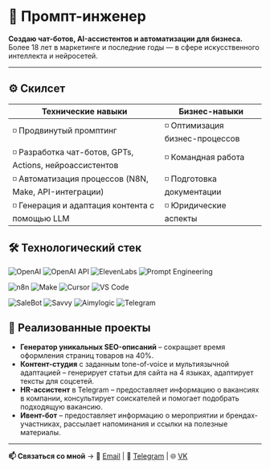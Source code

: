 # 🧩 Промпт-инженер

**Создаю чат-ботов, AI-ассистентов и автоматизации для бизнеса.**  
Более 18 лет в маркетинге и последние годы — в сфере искусственного интеллекта и нейросетей.  

---

## ⚙️ Скилсет  

| Технические навыки | Бизнес-навыки |
|--------------------|---------------|
| ◽ Продвинутый промптинг | ◽ Оптимизация бизнес-процессов |
| ◽ Разработка чат-ботов, GPTs, Actions, нейроассистентов | ◽ Командная работа |
| ◽ Автоматизация процессов (N8N, Make, API-интеграции)   |◽ Подготовка документации |
| ◽ Генерация и адаптация контента с помощью LLM   | ◽ Юридические аспекты |  

  

## 🛠️ Технологический стек

![OpenAI](https://img.shields.io/badge/OpenAI_GPTs-412991?style=for-the-badge&logo=openai&logoColor=white)  ![OpenAI API](https://img.shields.io/badge/OpenAI_API-000000?style=for-the-badge&logo=openai&logoColor=white)  ![ElevenLabs](https://img.shields.io/badge/ElevenLabs-FF6F00?style=for-the-badge&logo=elevenlabs&logoColor=white)  ![Prompt Engineering](https://img.shields.io/badge/Prompt_Engineering-1E90FF?style=for-the-badge&logo=semanticweb&logoColor=white)    

![n8n](https://img.shields.io/badge/n8n-EA4C89?style=for-the-badge&logo=n8n&logoColor=white)  ![Make](https://img.shields.io/badge/Make-2E86C1?style=for-the-badge&logo=make&logoColor=white)  ![Cursor](https://img.shields.io/badge/Cursor-000000?style=for-the-badge&logo=visualstudiocode&logoColor=white)  ![VS Code](https://img.shields.io/badge/VS_Code-0078d7?style=for-the-badge&logo=visualstudiocode&logoColor=white)    

![SaleBot](https://img.shields.io/badge/SaleBot-FF4500?style=for-the-badge&logo=chatbot&logoColor=white)  ![Savvy](https://img.shields.io/badge/Savvy-6A5ACD?style=for-the-badge&logo=chatbot&logoColor=white)  ![Aimylogic](https://img.shields.io/badge/Aimylogic-20B2AA?style=for-the-badge&logo=chatbot&logoColor=white)  ![Telegram](https://img.shields.io/badge/Telegram-26A5E4?style=for-the-badge&logo=telegram&logoColor=white)    

  

## 🚀 Реализованные проекты
- **Генератор уникальных SEO-описаний** – сокращает время оформления страниц товаров на 40%.
- **Контент-студия** с заданным tone-of-voice и мультиязычной адаптацией – генерирует статьи для сайта на 4 языках, адаптирует тексты для соцсетей.
- **HR-ассистент** в Telegram – предоставляет информацию о вакансиях в компании, консультирует соискателей и помогает подобрать подходящую вакансию.
- **Ивент-бот** – предоставляет информацию о мероприятии и брендах-участниках, рассылает напоминания и ссылки на полезные материалы.  

---

**📫 Связаться со мной** → 📩 [Email](mailto:anna.mikhalina@gmail.com) | 💬 [Telegram](https://t.me/a_mikhalina) | 🌐 [VK](https://vk.com/a_mikhalina)
